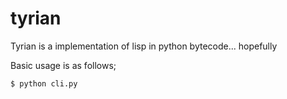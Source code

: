 tyrian
======

Tyrian is a implementation of lisp in python bytecode... hopefully

Basic usage is as follows;
```shell
$ python cli.py
```
